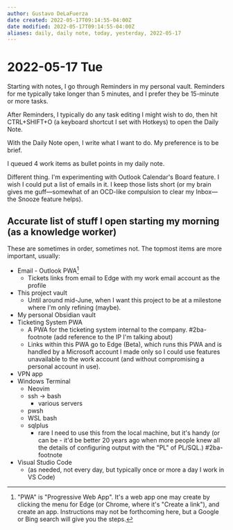 ```yaml
---
author: Gustavo DeLaFuerza
date created: 2022-05-17T09:14:55-04:00Z
date modified: 2022-05-17T09:14:55-04:00Z
aliases: daily, daily note, today, yesterday, 2022-05-17
---
```


# 2022-05-17 Tue

Starting with notes, I go through Reminders in my personal vault. Reminders for me typically take longer than 5 minutes, and I prefer they be 15-minute or more tasks.

After Reminders, I typically do any task editing I might wish to do, then hit CTRL+SHIFT+O (a keyboard shortcut I set with Hotkeys) to open the Daily Note. 

With the Daily Note open, I write what I want to do. My preference is to be brief.

I queued 4 work items as bullet points in my daily note.

Different thing. I'm experimenting with Outlook Calendar's Board feature. I wish I could put a list of emails in it. I keep those lists short (or my brain gives me guff&mdash;somewhat of an OCD-like compulsion to clear my Inbox&mdash;the Snooze feature helps).



## Accurate list of stuff I open starting my morning (as a knowledge worker)

These are sometimes in order, sometimes not. The topmost items are more important, usually:

- Email - Outlook PWA[^1]
	- Tickets links from email to Edge with my work email account as the profile
- This project vault
	- Until around mid-June, when I want this project to be at a milestone where I'm only refining (maybe).
- My personal Obsidian vault
- Ticketing System PWA 
	- A PWA for the ticketing system internal to the company. #2ba-footnote (add reference to the IP I'm talking about)
	- Links within this PWA go to Edge (Beta), which runs this PWA and is handled by a Microsoft account I made only so I could use features unavailable to the work account (and without compromising a personal account in use).
- VPN app
- Windows Terminal
	- Neovim
	- ssh -> bash
		- various servers
	- pwsh
	- WSL bash
	- sqlplus
		- rare I need to use this from the local machine, but it's handy (or can be - it'd be better 20 years ago when more people knew all the details of configuring output with the "PL" of PL/SQL.) #2ba-footnote 
- Visual Studio Code 
	- (as needed, not every day, but typically once or more a day I work in VS Code)
[^1]: "PWA" is "Progressive Web App". It's a web app one may create by clicking the menu for Edge (or Chrome, where it's "Create a link"), and create an app. Instructions may not be forthcoming here, but a Google or Bing search will give you the steps.
